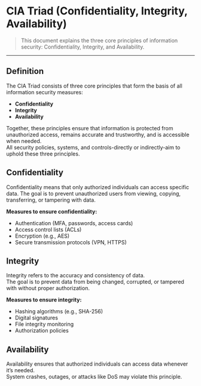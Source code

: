# CIA Triad (Confidentiality, Integrity, Availability)
> This document explains the three core principles of information security: Confidentiality, Integrity, and Availability.

---

## Definition
The CIA Triad consists of three core principles that form the basis of all information security measures:
- **Confidentiality**
- **Integrity**
- **Availability**

Together, these principles ensure that information is protected from unauthorized access, remains accurate and trustworthy, and is accessible when needed.<br>
All security policies, systems, and controls-directly or indirectly-aim to uphold these three principles.

## Confidentiality
Confidentiality means that only authorized individuals can access specific data.
The goal is to prevent unauthorized users from viewing, copying, transferring, or tampering with data.

**Measures to ensure confidentiality:**
- Authentication (MFA, passwords, access cards)
- Access control lists (ACLs)
- Encryption (e.g., AES)
- Secure transmission protocols (VPN, HTTPS)

## Integrity
Integrity refers to the accuracy and consistency of data.<br>
The goal is to prevent data from being changed, corrupted, or tampered with without proper authorization.

**Measures to ensure integrity:**
- Hashing algorithms (e.g., SHA-256)
- Digital signatures
- File integrity monitoring
- Authorization policies

## Availability
Availability ensures that authorized individuals can access data whenever it’s needed.<br>
System crashes, outages, or attacks like DoS may violate this principle.
